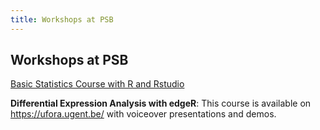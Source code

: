 ```yaml
---
title: Workshops at PSB
---
```


## Workshops at PSB

[Basic Statistics Course with R and Rstudio](https://github.com/vstorme/basicstat)

**Differential Expression Analysis with edgeR**: This course is available on https://ufora.ugent.be/ with voiceover presentations and demos.

